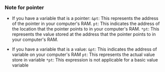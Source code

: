 ### Note for pointer

- If you have a variable that is a pointer:
	`&pt`: This represents the address of the pointer in your computer's RAM.
	`pt`: This indicates the address of the location that the pointer points to in your computer's RAM.
    `*pt`: This represents the value stored at the address that the pointer points to in your computer's RAM.

- If you have a variable that is a value:
    `&pt`: This indicates the address of variable on your computer's RAM
    `pt`: This represents the actual value store in variable
    `*pt`: This expression is not applicable for a basic value variable